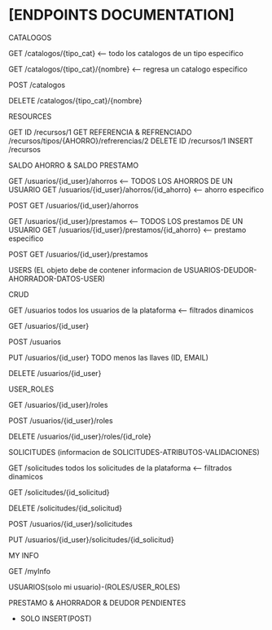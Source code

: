 # [ENDPOINTS DOCUMENTATION]

CATALOGOS

GET /catalogos/{tipo_cat} <-- todo los catalogos de un tipo especifico

GET /catalogos/{tipo_cat}/{nombre} <-- regresa un catalogo especifico

POST /catalogos

DELETE /catalogos/{tipo_cat}/{nombre}

RESOURCES

GET ID  /recursos/1
GET REFERENCIA & REFRENCIADO /recursos/tipos/{AHORRO}/refrerencias/2
DELETE ID /recursos/1
INSERT /recursos

SALDO AHORRO & SALDO PRESTAMO

GET /usuarios/{id_user}/ahorros  <-- TODOS LOS AHORROS DE UN USUARIO
GET /usuarios/{id_user}/ahorros/{id_ahorro} <-- ahorro especifico

POST GET /usuarios/{id_user}/ahorros



GET /usuarios/{id_user}/prestamos  <-- TODOS LOS prestamos DE UN USUARIO
GET /usuarios/{id_user}/prestamos/{id_ahorro} <-- prestamo especifico

POST GET /usuarios/{id_user}/prestamos



USERS (EL objeto debe de contener informacion de USUARIOS-DEUDOR-AHORRADOR-DATOS-USER)

CRUD

GET /usuarios todos los usuarios de la plataforma <-- filtrados dinamicos
 
GET /usuarios/{id_user}

POST /usuarios

PUT /usuarios/{id_user} TODO menos las llaves (ID, EMAIL)

DELETE /usuarios/{id_user}

USER_ROLES

GET /usuarios/{id_user}/roles 

POST /usuarios/{id_user}/roles

DELETE /usuarios/{id_user}/roles/{id_role}


SOLICITUDES (informacion de SOLICITUDES-ATRIBUTOS-VALIDACIONES)

GET /solicitudes todos los solicitudes de la plataforma <-- filtrados dinamicos
 
GET /solicitudes/{id_solicitud}

DELETE /solicitudes/{id_solicitud}

POST /usuarios/{id_user}/solicitudes

PUT /usuarios/{id_user}/solicitudes/{id_solicitud}






MY INFO

GET /myInfo

USUARIOS(solo mi usuario)-(ROLES/USER_ROLES) 








PRESTAMO & AHORRADOR & DEUDOR PENDIENTES

* SOLO INSERT(POST)




